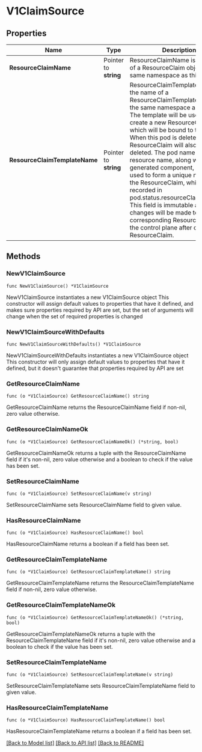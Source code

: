 # V1ClaimSource

## Properties

Name | Type | Description | Notes
------------ | ------------- | ------------- | -------------
**ResourceClaimName** | Pointer to **string** | ResourceClaimName is the name of a ResourceClaim object in the same namespace as this pod. | [optional] 
**ResourceClaimTemplateName** | Pointer to **string** | ResourceClaimTemplateName is the name of a ResourceClaimTemplate object in the same namespace as this pod.  The template will be used to create a new ResourceClaim, which will be bound to this pod. When this pod is deleted, the ResourceClaim will also be deleted. The pod name and resource name, along with a generated component, will be used to form a unique name for the ResourceClaim, which will be recorded in pod.status.resourceClaimStatuses.  This field is immutable and no changes will be made to the corresponding ResourceClaim by the control plane after creating the ResourceClaim. | [optional] 

## Methods

### NewV1ClaimSource

`func NewV1ClaimSource() *V1ClaimSource`

NewV1ClaimSource instantiates a new V1ClaimSource object
This constructor will assign default values to properties that have it defined,
and makes sure properties required by API are set, but the set of arguments
will change when the set of required properties is changed

### NewV1ClaimSourceWithDefaults

`func NewV1ClaimSourceWithDefaults() *V1ClaimSource`

NewV1ClaimSourceWithDefaults instantiates a new V1ClaimSource object
This constructor will only assign default values to properties that have it defined,
but it doesn't guarantee that properties required by API are set

### GetResourceClaimName

`func (o *V1ClaimSource) GetResourceClaimName() string`

GetResourceClaimName returns the ResourceClaimName field if non-nil, zero value otherwise.

### GetResourceClaimNameOk

`func (o *V1ClaimSource) GetResourceClaimNameOk() (*string, bool)`

GetResourceClaimNameOk returns a tuple with the ResourceClaimName field if it's non-nil, zero value otherwise
and a boolean to check if the value has been set.

### SetResourceClaimName

`func (o *V1ClaimSource) SetResourceClaimName(v string)`

SetResourceClaimName sets ResourceClaimName field to given value.

### HasResourceClaimName

`func (o *V1ClaimSource) HasResourceClaimName() bool`

HasResourceClaimName returns a boolean if a field has been set.

### GetResourceClaimTemplateName

`func (o *V1ClaimSource) GetResourceClaimTemplateName() string`

GetResourceClaimTemplateName returns the ResourceClaimTemplateName field if non-nil, zero value otherwise.

### GetResourceClaimTemplateNameOk

`func (o *V1ClaimSource) GetResourceClaimTemplateNameOk() (*string, bool)`

GetResourceClaimTemplateNameOk returns a tuple with the ResourceClaimTemplateName field if it's non-nil, zero value otherwise
and a boolean to check if the value has been set.

### SetResourceClaimTemplateName

`func (o *V1ClaimSource) SetResourceClaimTemplateName(v string)`

SetResourceClaimTemplateName sets ResourceClaimTemplateName field to given value.

### HasResourceClaimTemplateName

`func (o *V1ClaimSource) HasResourceClaimTemplateName() bool`

HasResourceClaimTemplateName returns a boolean if a field has been set.


[[Back to Model list]](../README.md#documentation-for-models) [[Back to API list]](../README.md#documentation-for-api-endpoints) [[Back to README]](../README.md)



